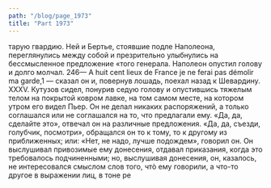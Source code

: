 ```yaml
---
path: "/blog/page_1973"
title: "Part 1973"
---
```


тарую гвардию. Ней и Бертье, стоявшие подле Наполеона, переглянулись между собой и презрительно улыбнулись на бессмысленное предложение «того генерала.
Наполеон опустил голову и долго молчал.
246— A huit cent lieux de France je ne ferai pas démolir ma garde,1 — сказал он и, повернув лошадь, поехал назад к Шевардину.
XXXV.
Кутузов сидел, понурив седую голову и опустившись тяжелым телом на покрытой ковром лавке, на том самом месте, на котором утром его видел Пьер. Он не делал никаких распоряжений, а только соглашался или не соглашался на то, что предлагали ему.
«Да, да, сделайте это», отвечал он на различные предложения. «Да, да, съезди, голубчик, посмотри», обращался он то к тому, то к другому из приближенных; или: «Нет, не надо, лучше подождем», говорил он. Он выслушивал привозимые ему донесения, отдавал приказания, когда это требовалось подчиненными; но, выслушивая донесения, он, казалось, не интересовался смыслом слов того, чтò ему говорили, а что-то другое в выражении лиц, в тоне ре
